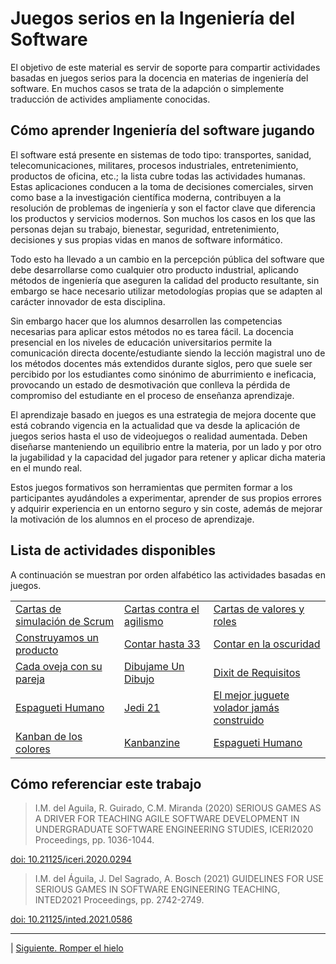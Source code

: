 
<link rel="stylesheet" type="text/css" href="estilo.css" media="screen" />

# Juegos serios en la Ingeniería del Software

El objetivo de este material es servir de soporte para compartir actividades basadas en juegos serios para la docencia en materias de ingeniería del software. En muchos casos se trata de la adapción o simplemente traducción de activides ampliamente conocidas.

## Cómo aprender Ingeniería del software jugando

 El software  está presente en sistemas de todo tipo: transportes, sanidad, telecomunicaciones, militares, procesos industriales, entretenimiento, productos de oficina, etc.; la lista cubre todas las actividades humanas. Estas aplicaciones conducen a la toma de decisiones comerciales, sirven como base a la investigación científica moderna, contribuyen a la resolución de problemas de ingeniería y son el factor clave que diferencia los productos y servicios modernos. Son muchos los casos en los que las personas dejan su trabajo, bienestar, seguridad, entretenimiento, decisiones y sus propias vidas en manos de software informático.


 Todo esto ha llevado a un cambio en la percepción pública del software que debe desarrollarse como cualquier otro producto industrial, aplicando métodos de ingeniería que aseguren la calidad del producto resultante, sin embargo se hace necesario utilizar metodologías propias que se adapten al carácter innovador de esta disciplina.


  Sin embargo hacer que los alumnos desarrollen las competencias necesarias para aplicar estos métodos no es tarea fácil. La docencia presencial en los niveles de educación universitarios permite la comunicación directa docente/estudiante siendo la lección magistral uno de los métodos docentes más extendidos durante siglos, pero que suele ser percibido por los estudiantes como sinónimo de aburrimiento e ineficacia, provocando un estado de desmotivación que conlleva la pérdida de compromiso del estudiante en el proceso de enseñanza aprendizaje.


 El aprendizaje basado en juegos es una estrategia de mejora docente que está cobrando vigencia en la actualidad que va desde la aplicación de juegos serios hasta el uso de videojuegos o realidad aumentada. Deben diseñarse manteniendo un equilibrio entre la materia, por un lado y por otro la jugabilidad y la capacidad del jugador para retener y aplicar dicha materia en el mundo real.


 Estos juegos formativos son herramientas que permiten formar a los participantes ayudándoles a experimentar, aprender de sus propios errores y adquirir experiencia en un entorno seguro y sin coste, además de mejorar la motivación de los alumnos en el proceso de aprendizaje.



## Lista de actividades disponibles

A continuación se muestran por orden alfabético las actividades basadas en juegos.

|  |  |  |
|--|--|--|
|   [Cartas de simulación de Scrum](/CartasSimulacionScrum/Descripcion.md) |   [Cartas contra el agilismo](/CartasContraAgilismo/Descripcion.md) |   [Cartas de valores y roles](/CartasValores/Descripcion.md) |
|  [Construyamos un producto](/ConstruyamosUnProducto/Descripcion.md)|    [Contar hasta 33](/ContarHasta33/Descripcion.md)   |  [Contar en la oscuridad](/ContarEnLaOscuridad/Descripcion.md)
|  [Cada oveja con su pareja](/Cadaoveja/Descripcion.md)  | [Dibujame Un Dibujo](/DibujameUnDibujo/Descripcion.md)| [Dixit de Requisitos](/DixitdeRequisitos/Descripcion.md)|
[Espagueti Humano](/EspaguetiHumano/Descripcion.md) | [Jedi 21](/Jedi21/Descripcion.md) | [El mejor juguete volador jamás construido](/JugueteVolador/Descripcion.md)
| [Kanban de los colores](/KanbanColores/Descripcion.md) | [Kanbanzine](/Kanbanzine/Descripcion.md) | [Espagueti Humano](/EspaguetiHumano/Descripcion.md)|



## Cómo referenciar este trabajo

>I.M. del Aguila, R. Guirado, C.M. Miranda (2020) SERIOUS GAMES AS A DRIVER FOR TEACHING AGILE SOFTWARE DEVELOPMENT IN UNDERGRADUATE SOFTWARE ENGINEERING STUDIES, ICERI2020 Proceedings, pp. 1036-1044.

[doi: 10.21125/iceri.2020.0294](https://library.iated.org/view/DELAGUILA2020SER)

>I.M. del Águila, J. Del Sagrado, A. Bosch (2021) GUIDELINES FOR USE SERIOUS GAMES IN SOFTWARE ENGINEERING TEACHING, INTED2021 Proceedings, pp. 2742-2749.

[doi: 10.21125/inted.2021.0586](https://library.iated.org/view/DELAGUILA2021GUI)


********************************
<!--
[Capítulo anterior](https://github.com/MaterialesProgramacion/ProblemasProgramacion/blob/master/iterativa.md) -->
| [Siguiente. Romper el hielo](/romperhielo.md)

<!--
## Posters presentados en Jornadas de innovación docente

*   ![2019](2019.jpg)    ![2020](2020.jpg)-->
